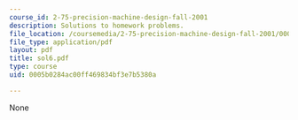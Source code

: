 ```yaml
---
course_id: 2-75-precision-machine-design-fall-2001
description: Solutions to homework problems.
file_location: /coursemedia/2-75-precision-machine-design-fall-2001/0005b0284ac00ff469834bf3e7b5380a_sol6.pdf
file_type: application/pdf
layout: pdf
title: sol6.pdf
type: course
uid: 0005b0284ac00ff469834bf3e7b5380a

---
```

None